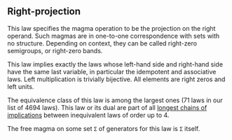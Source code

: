 ## Right-projection

This law specifies the magma operation to be the projection on the right operand.  Such magmas are in one-to-one correspondence with sets with no structure.  Depending on context, they can be called right-zero semigroups, or right-zero bands.

This law implies exactly the laws whose left-hand side and right-hand side have the same last variable, in particular the idempotent and associative laws.  Left multiplication is trivially bijective.  All elements are right zeros and left units.

The equivalence class of this law is among the largest ones (71 laws in our list of 4694 laws).  This law or its dual are part of all [longest chains of implications](https://leanprover.zulipchat.com/#narrow/channel/458659-Equational/topic/Longest.20implication.20chain/near/521750611) between inequivalent laws of order up to 4.

The free magma on some set `Σ` of generators for this law is `Σ` itself.
